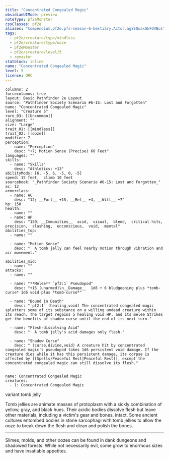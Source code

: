 ```yaml
---
title: "Concentrated Congealed Magic"
obsidianUIMode: preview
noteType: pf2eMonster
cssClasses: pf2e
aliases: "Compendium.pf2e.pfs-season-6-bestiary.Actor.agYSQuaxGkFQVBus" 
tags:
  - pf2e/creature/type/mindless
  - pf2e/creature/type/ooze
  - pf2eMonster
  - pf2e/creature/level/5
  - remaster
statblock: inline
name: "Concentrated Congealed Magic"
level: 5
license: ORC
---
```


```statblock
columns: 2
forcecolumns: true
layout: Basic Pathfinder 2e Layout
source: "Pathfinder Society Scenario #6-15: Lost and Forgotten"
name: "Concentrated Congealed Magic"
level: "Creature 5"
rare_03: [[Uncommon]]
alignment: ""
size: "Large"
trait_01: [[mindless]]
trait_02: [[ooze]]
modifier: 7
perception:
  - name: "Perception"
    desc: "+7; Motion Sense (Precise) 60 Feet"
languages: ""
skills:
  - name: "Skills"
    desc: "Athletics: +13"
abilityMods: [6, -5, 6, -5, 0, -5]
speed: 15 feet,  climb 10 feet
sourcebook: "_Pathfinder Society Scenario #6-15: Lost and Forgotten_"
ac: 12
armorclass:
  - name: AC
    desc: "12; __Fort__ +15, __Ref__ +4, __Will__ +7"
hp: 150
health:
  - name: ""
  - name: HP
    desc: "150; __Immunities__  acid,  visual,  bleed,  critical hits,  precision,  slashing,  unconscious,  void,  mental"
abilities_top:
  - name: ""

  - name: "Motion Sense"
    desc: "  A tomb jelly can feel nearby motion through vibration and air movement."

abilities_mid:
  - name: ""
attacks:
  - name: ""

  - name: "**Melee** `pf2:1` Pseudopod"
    desc: "+15 (unarmed)\n__Damage__  1d8 + 6 bludgeoning plus *tomb-curse* 1d6 void plus *tomb-curse*"

  - name: "Bound in Death"
    desc: "`pf2:1` (healing,void) The concentrated congealed magic splatters some of its substance on a willing undead creature within its reach. The target regains 5 healing void HP, and its melee Strikes get the benefits of shadow curse until the end of its next turn."

  - name: "Flesh-dissolving Acid"
    desc: "  A tomb jelly's acid damages only flesh."

  - name: "Shadow Curse"
    desc: " (curse,divine,void) A creature hit by concentrated congealed magic's pseudopod takes 1d6 persistent void damage. If the creature dies while it has this persistent damage, its corpse is affected by [[Spells/Peaceful Rest|Peaceful Rest]], except the concentrated congealed magic can still dissolve its flesh."
 
```

```encounter-table
name: Concentrated Congealed Magic
creatures:
  - 1: Concentrated Congealed Magic
```


variant tomb jelly

Tomb jellies are animate masses of protoplasm with a sickly combination of yellow, gray, and black hues. Their acidic bodies dissolve flesh but leave other materials, including a victim's gear and bones, intact. Some ancient cultures entombed bodies in stone sarcophagi with tomb jellies to allow the ooze to break down the flesh and clean and polish the bones.

* * *

Slimes, molds, and other oozes can be found in dank dungeons and shadowed forests. While not necessarily evil, some grow to enormous sizes and have insatiable appetites.
